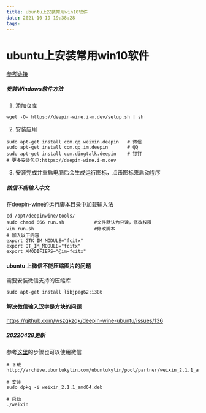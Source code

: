 ```yaml
---
title: ubuntu上安装常用win10软件
date: 2021-10-19 19:38:28
tags:
---
```


# ubuntu上安装常用win10软件

[参考链接](https://github.com/zq1997/deepin-wine)

##### 安装Windows软件方法

1. 添加仓库

```
wget -O- https://deepin-wine.i-m.dev/setup.sh | sh
```

2. 安装应用

```
sudo apt-get install com.qq.weixin.deepin   # 微信
sudo apt-get install com.qq.im.deepin       # QQ
sudo apt-get install com.dingtalk.deepin    # 钉钉
# 更多安装包见:https://deepin-wine.i-m.dev
```

3. 安装完成并重启电脑后会生成运行图标，点击图标来启动程序
##### 微信不能输入中文

在deepin-wine的运行脚本目录中加载输入法

```shell
cd /opt/deepinwine/tools/
sudo chmod 666 run.sh  			#文件默认为只读，修改权限
vim run.sh   					#修改脚本
# 加入以下内容
export GTK_IM_MODULE="fcitx"
export QT_IM_MODULE="fcitx" 
export XMODIFIERS="@im=fcitx"
```

#### ubuntu 上微信不能压缩图片的问题

需要安装微信支持的压缩库
```shell
sudo apt-get install libjpeg62:i386
```

#### 解决微信输入汉字是方块的问题
https://github.com/wszqkzqk/deepin-wine-ubuntu/issues/136

##### 20220428更新

参考[这里](https://github.com/lovechoudoufu/wechat_for_linux)的步骤也可以使用微信

```shell
# 下载
http://archive.ubuntukylin.com/ubuntukylin/pool/partner/weixin_2.1.1_amd64.deb

# 安装
sudo dpkg -i weixin_2.1.1_amd64.deb

# 启动
./weixin
```

